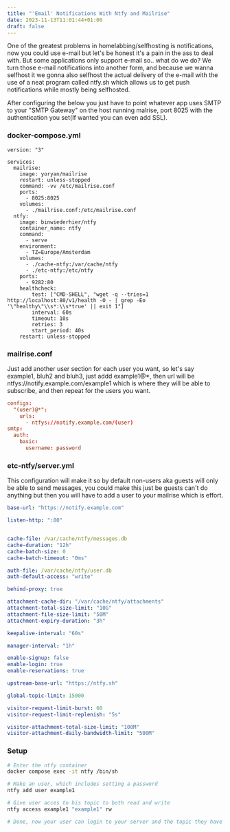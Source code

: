 ```yaml
---
title: "'Email' Notifications With Ntfy and Mailrise"
date: 2023-11-13T11:01:44+01:00
draft: false
---
```


One of the greatest problems in homelabbing/selfhosting is notifications, now you could use e-mail but let's be honest it's a pain in the ass to deal with. But some applications only support e-mail so.. what do we do? We turn those e-mail notifications into another form, and because we wanna selfhost it we gonna also selfhost the actual delivery of the e-mail with the use of a neat program called ntfy.sh which allows us to get push notifications while mostly being selfhosted.

After configuring the below you just have to point whatever app uses SMTP to your "SMTP Gateway" on the host running malrise, port 8025 with the authentication you set(If wanted you can even add SSL).

### docker-compose.yml
```
version: "3"

services:
  mailrise:
    image: yoryan/mailrise
    restart: unless-stopped
    command: -vv /etc/mailrise.conf
    ports:
      - 8025:8025
    volumes:
      - ./mailrise.conf:/etc/mailrise.conf
  ntfy:
    image: binwiederhier/ntfy
    container_name: ntfy
    command:
      - serve
    environment:
      - TZ=Europe/Amsterdam
    volumes:
      - ./cache-ntfy:/var/cache/ntfy
      - ./etc-ntfy:/etc/ntfy
    ports:
      - 9282:80
    healthcheck:
        test: ["CMD-SHELL", "wget -q --tries=1 http://localhost:80/v1/health -O - | grep -Eo '\"healthy\"\\s*:\\s*true' || exit 1"]
        interval: 60s
        timeout: 10s
        retries: 3
        start_period: 40s
    restart: unless-stopped

```

### mailrise.conf
Just add another user section for each user you want, so let's say example1, bluh2 and bluh3, just addd example1@*, then url will be ntfys://notify.example.com/example1 which is where they will be able to subscribe, and then repeat for the users you want.
```conf
configs:
  "(user)@*":
    urls:
      - ntfys://notify.example.com/(user)
smtp:
  auth:
    basic:
      username: password
```

### etc-ntfy/server.yml 
This configuration will make it so by default non-users aka guests will only be able to send messages, you could make this just be guests can't do anything but then you will have to add a user to your mailrise which is effort.
```yml
base-url: "https://notify.example.com"

listen-http: ":80"


cache-file: /var/cache/ntfy/messages.db
cache-duration: "12h"
cache-batch-size: 0
cache-batch-timeout: "0ms"

auth-file: /var/cache/ntfy/user.db
auth-default-access: "write"

behind-proxy: true

attachment-cache-dir: "/var/cache/ntfy/attachments"
attachment-total-size-limit: "10G"
attachment-file-size-limit: "50M"
attachment-expiry-duration: "3h"

keepalive-interval: "60s"

manager-interval: "1h"

enable-signup: false
enable-login: true
enable-reservations: true

upstream-base-url: "https://ntfy.sh"

global-topic-limit: 15000

visitor-request-limit-burst: 60
visitor-request-limit-replenish: "5s"

visitor-attachment-total-size-limit: "100M"
visitor-attachment-daily-bandwidth-limit: "500M"
```

### Setup
```bash
# Enter the ntfy container
docker compose exec -it ntfy /bin/sh

# Make an user, which includes setting a password
ntfy add user example1

# Give user acces to his topic to both read and write
ntfy access example1 "example1" rw

# Done, now your user can login to your server and the topic they have and then notifications for them will go to there ntfy topic.
```
